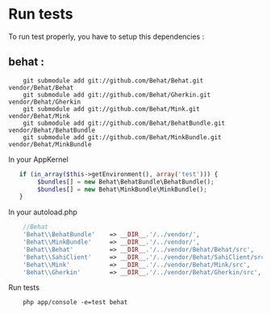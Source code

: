 # Run tests

To run test properly, you have to setup this dependencies :

## behat :

```shell
    git submodule add git://github.com/Behat/Behat.git vendor/Behat/Behat
    git submodule add git://github.com/Behat/Gherkin.git vendor/Behat/Gherkin
    git submodule add git://github.com/Behat/Mink.git vendor/Behat/Mink
    git submodule add git://github.com/Behat/BehatBundle.git vendor/Behat/BehatBundle
    git submodule add git://github.com/Behat/MinkBundle.git vendor/Behat/MinkBundle
```

In your AppKernel

```php
   if (in_array($this->getEnvironment(), array('test'))) {
        $bundles[] = new Behat\BehatBundle\BehatBundle();
        $bundles[] = new Behat\MinkBundle\MinkBundle();
   }
```

In your autoload.php

```php
    //Behat
    'Behat\\BehatBundle'    => __DIR__.'/../vendor/',
    'Behat\\MinkBundle'     => __DIR__.'/../vendor/',
    'Behat\\Behat'          => __DIR__.'/../vendor/Behat/Behat/src',
    'Behat\\SahiClient'     => __DIR__.'/../vendor/Behat/SahiClient/src',
    'Behat\\Mink'           => __DIR__.'/../vendor/Behat/Mink/src',
    'Behat\\Gherkin'        => __DIR__.'/../vendor/Behat/Gherkin/src',
```

Run tests 

```shell
    php app/console -e=test behat
```



